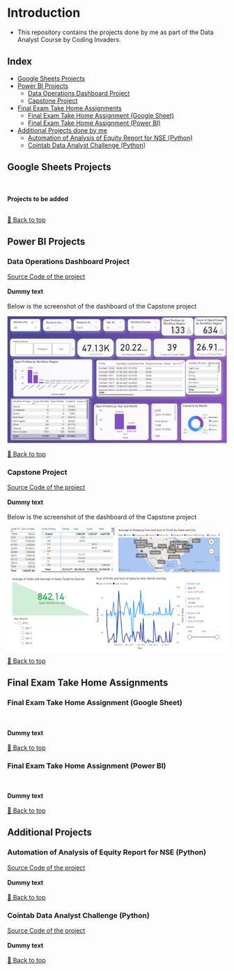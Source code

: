 # Introduction
- This repository contains the projects done by me as part of the Data Analyst Course by Coding Invaders.


## Index
- [Google Sheets Projects](#google-sheets-projects)
-  [Power BI Projects](#power-bi-projects)
    - [Data Operations Dashboard Project](#data-operations-dashboard-project)
    - [Capstone Project](#capstone-project)
- [Final Exam Take Home Assignments](#final-exam-take-home-assignments)
    - [Final Exam Take Home Assignment (Google Sheet)](#final-exam-take-home-assignment-google-sheet)
    - [Final Exam Take Home Assignment (Power BI)](#final-exam-take-home-assignment-power-bi)
- [Additional Projects done by me](#additional-projects)
    - [Automation of Analysis of Equity Report for NSE (Python)](#automation-of-analysis-of-equity-report-for-nse-python)
    - [Cointab Data Analyst Challenge (Python)](#cointab-data-analyst-challenge-python)

## Google Sheets Projects
<br/><br/>
<b>Projects to be added</b>
<br/><br/>

[🔼 Back to top](#introduction)

## Power BI Projects
### Data Operations Dashboard Project
<a href="/Power BI Projects/Data Operations Dashboard Project/">Source Code of the project </a>
<br/><br/>
<b>Dummy text</b>
<br/><br/>
Below is the screenshot of the dashboard of the Capstone project

<img src="/Power BI Projects/Data Operations Dashboard Project/Data Operations Dashboard.png">

[🔼 Back to top](#introduction)

### Capstone Project
<a href="/Power BI Projects/Capstone Project/">Source Code of the project </a>
<br/><br/>
<b>Dummy text</b>
<br/><br/>
Below is the screenshot of the dashboard of the Capstone project

<img src="/Power BI Projects/Capstone Project/Capstone_project.png">

[🔼 Back to top](#introduction)

## Final Exam Take Home Assignments
### Final Exam Take Home Assignment (Google Sheet)
<br/><br/>
<b>Dummy text</b>
<br/><br/>
[🔼 Back to top](#introduction)

### Final Exam Take Home Assignment (Power BI)
<br/><br/>
<b>Dummy text</b>
<br/><br/>
[🔼 Back to top](#introduction)

## Additional Projects
### Automation of Analysis of Equity Report for NSE (Python)
<a href="/Additional Projects/Automation of Analysis of equity report for NSE/">Source Code of the project </a>
<br/><br/>
<b>Dummy text</b>
<br/><br/>
[🔼 Back to top](#introduction)

### Cointab Data Analyst Challenge (Python)
<a href="/Additional Projects/Cointab Assignment/">Source Code of the project </a>
<br/><br/>
<b>Dummy text</b>
<br/><br/>
[🔼 Back to top](#introduction)